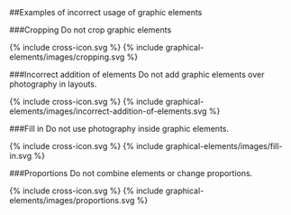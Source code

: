 <section id="graphical-elements-examples-of-incorrect-usage-of-graphic-elements">
</section>
##Examples of incorrect usage of graphic elements

###Cropping
Do not crop graphic elements

{% include cross-icon.svg %}
{% include graphical-elements/images/cropping.svg %}

###Incorrect addition of elements
Do not add graphic elements over photography in layouts.

{% include cross-icon.svg %}
{% include graphical-elements/images/incorrect-addition-of-elements.svg %}

###Fill in
Do not use photography inside graphic elements.

{% include cross-icon.svg %}
{% include graphical-elements/images/fill-in.svg %}

###Proportions
Do not combine elements or change proportions.

{% include cross-icon.svg %}
{% include graphical-elements/images/proportions.svg %}
